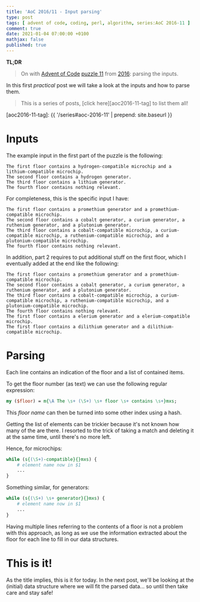 ```yaml
---
title: 'AoC 2016/11 - Input parsing'
type: post
tags: [ advent of code, coding, perl, algorithm, series:AoC 2016-11 ]
comment: true
date: 2021-01-04 07:00:00 +0100
mathjax: false
published: true
---
```


**TL;DR**

> On with [Advent of Code][] [puzzle 11][p11] from [2016][aoc2016]: parsing the
> inputs.

In this first *practical* post we will take a look at the inputs and how
to parse them.

> This is a series of posts, [click here][aoc2016-11-tag] to list them
> all!

[aoc2016-11-tag]: {{ '/series#aoc-2016-11' | prepend: site.baseurl }}


# Inputs

The example input in the first part of the puzzle is the following:

```text
The first floor contains a hydrogen-compatible microchip and a lithium-compatible microchip.
The second floor contains a hydrogen generator.
The third floor contains a lithium generator.
The fourth floor contains nothing relevant.
```

For completeness, this is the specific input I have:

```text
The first floor contains a promethium generator and a promethium-compatible microchip.
The second floor contains a cobalt generator, a curium generator, a ruthenium generator, and a plutonium generator.
The third floor contains a cobalt-compatible microchip, a curium-compatible microchip, a ruthenium-compatible microchip, and a plutonium-compatible microchip.
The fourth floor contains nothing relevant.
```

In addition, part 2 requires to put additional stuff on the first floor,
which I eventually added at the end like the following:

```text
The first floor contains a promethium generator and a promethium-compatible microchip.
The second floor contains a cobalt generator, a curium generator, a ruthenium generator, and a plutonium generator.
The third floor contains a cobalt-compatible microchip, a curium-compatible microchip, a ruthenium-compatible microchip, and a plutonium-compatible microchip.
The fourth floor contains nothing relevant.
The first floor contains a elerium generator and a elerium-compatible microchip.
The first floor contains a dilithium generator and a dilithium-compatible microchip.
```

# Parsing

Each line contains an indication of the floor and a list of contained
items.

To get the floor number (as text) we can use the following regular
expression:

```perl
my ($floor) = m{\A The \s+ (\S+) \s+ floor \s+ contains \s+}mxs;
```

This *floor name* can then be turned into some other index using a hash.

Getting the list of elements can be trickier because it's not known how
many of the are there. I resorted to the trick of taking a match and
deleting it at the same time, until there's no more left.

Hence, for microchips:

```perl
while (s{(\S+)-compatible}{}mxs) {
    # element name now in $1
    ...
}
```

Something similar, for generators:

```perl
while (s{(\S+) \s+ generator}{}mxs) {
    # element name now in $1
    ...
}
```

Having multiple lines referring to the contents of a floor is not
a problem with this approach, as long as we use the information extracted
about the floor for each line to fill in our data structures.

# This is it!

As the title implies, this is it for today. In the next post, we'll be
looking at the (initial) data structure where we will fit the parsed
data... so until then take care and stay safe!

[p11]: https://adventofcode.com/2016/day/11
[aoc2016]: https://adventofcode.com/2016/
[Advent of Code]: https://adventofcode.com/
[Perl]: https://www.perl.org/
